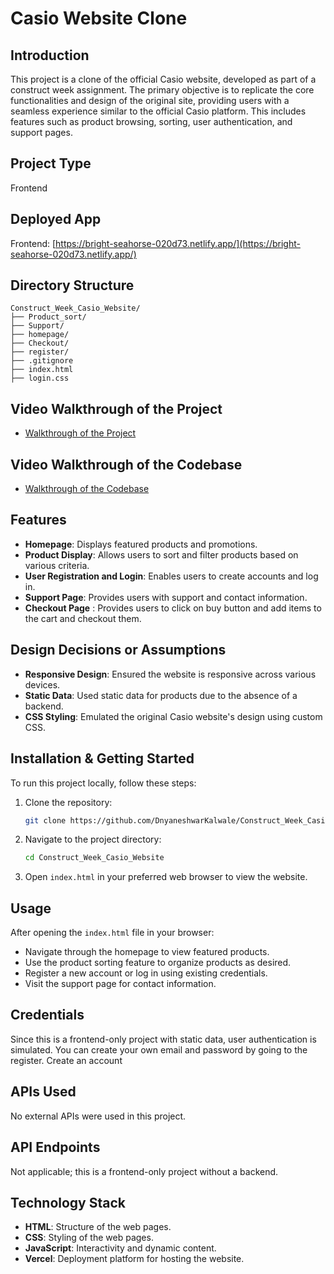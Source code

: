 # Casio Website Clone

## Introduction

This project is a clone of the official Casio website, developed as part of a construct week assignment. The primary objective is to replicate the core functionalities and design of the original site, providing users with a seamless experience similar to the official Casio platform. This includes features such as product browsing, sorting, user authentication, and support pages.

## Project Type

Frontend

## Deployed App

Frontend: [https://bright-seahorse-020d73.netlify.app/](https://bright-seahorse-020d73.netlify.app/)

## Directory Structure

```
Construct_Week_Casio_Website/
├── Product_sort/
├── Support/
├── homepage/
├── Checkout/
├── register/
├── .gitignore
├── index.html
├── login.css
```

## Video Walkthrough of the Project

- [Walkthrough of the Project](https://drive.google.com/file/d/1yiAYv3t1dpUbJtCrBX7gbgv-tkxHlJqc/view?usp=sharing)

## Video Walkthrough of the Codebase

- [Walkthrough of the Codebase](https://drive.google.com/file/d/141bTs6u93XtpbvAbRHIEsc2k5VgLMXYt/view?usp=sharing)

## Features

- **Homepage**: Displays featured products and promotions.
- **Product Display**: Allows users to sort and filter products based on various criteria.
- **User Registration and Login**: Enables users to create accounts and log in.
- **Support Page**: Provides users with support and contact information.
- **Checkout Page** : Provides users to click on buy button and add items to the cart and checkout them.

## Design Decisions or Assumptions

- **Responsive Design**: Ensured the website is responsive across various devices.
- **Static Data**: Used static data for products due to the absence of a backend.
- **CSS Styling**: Emulated the original Casio website's design using custom CSS.

## Installation & Getting Started

To run this project locally, follow these steps:

1. Clone the repository:
   ```bash
   git clone https://github.com/DnyaneshwarKalwale/Construct_Week_Casio_Website.git
   ```
2. Navigate to the project directory:
   ```bash
   cd Construct_Week_Casio_Website
   ```
3. Open `index.html` in your preferred web browser to view the website.

## Usage

After opening the `index.html` file in your browser:

- Navigate through the homepage to view featured products.
- Use the product sorting feature to organize products as desired.
- Register a new account or log in using existing credentials.
- Visit the support page for contact information.

## Credentials

Since this is a frontend-only project with static data, user authentication is simulated. You can create your own email and password by going to the register. Create an account

## APIs Used

No external APIs were used in this project.

## API Endpoints

Not applicable; this is a frontend-only project without a backend.

## Technology Stack

- **HTML**: Structure of the web pages.
- **CSS**: Styling of the web pages.
- **JavaScript**: Interactivity and dynamic content.
- **Vercel**: Deployment platform for hosting the website.
